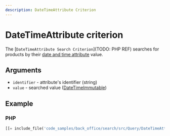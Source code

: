 ```yaml
---
description: DateTimeAttribute Criterion
---
```


# DateTimeAttribute criterion

The [`DateTimeAttribute Search Criterion`](TODO: PHP REF)  searches for products by their [date and time attribute](date_and_time.md) value.

## Arguments

- `identifier` - attribute's identifier (string)
- `value` - searched value ([DateTimeImmutable](https://www.php.net/manual/en/class.datetimeimmutable.php))

## Example

### PHP

``` php
[[= include_file('code_samples/back_office/search/src/Query/DateTimeAttributeQuery.php') =]]
```

